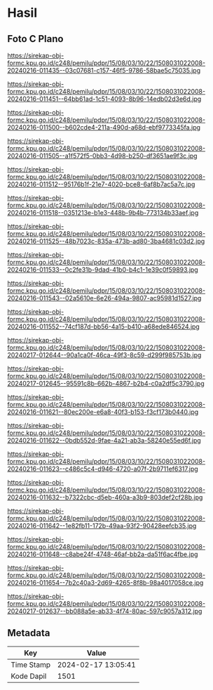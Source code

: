 # Hasil

## Foto C Plano

https://sirekap-obj-formc.kpu.go.id/c248/pemilu/pdpr/15/08/03/10/22/1508031022008-20240216-011435--03c07681-c157-46f5-9786-58bae5c75035.jpg

https://sirekap-obj-formc.kpu.go.id/c248/pemilu/pdpr/15/08/03/10/22/1508031022008-20240216-011451--64bb61ad-1c51-4093-8b96-14edb02d3e6d.jpg

https://sirekap-obj-formc.kpu.go.id/c248/pemilu/pdpr/15/08/03/10/22/1508031022008-20240216-011500--b602cde4-211a-490d-a68d-ebf9773345fa.jpg

https://sirekap-obj-formc.kpu.go.id/c248/pemilu/pdpr/15/08/03/10/22/1508031022008-20240216-011505--a1f572f5-0bb3-4d98-b250-df3651ae9f3c.jpg

https://sirekap-obj-formc.kpu.go.id/c248/pemilu/pdpr/15/08/03/10/22/1508031022008-20240216-011512--95176b1f-21e7-4020-bce8-6af8b7ac5a7c.jpg

https://sirekap-obj-formc.kpu.go.id/c248/pemilu/pdpr/15/08/03/10/22/1508031022008-20240216-011518--0351213e-b1e3-448b-9b4b-773134b33aef.jpg

https://sirekap-obj-formc.kpu.go.id/c248/pemilu/pdpr/15/08/03/10/22/1508031022008-20240216-011525--48b7023c-835a-473b-ad80-3ba4681c03d2.jpg

https://sirekap-obj-formc.kpu.go.id/c248/pemilu/pdpr/15/08/03/10/22/1508031022008-20240216-011533--0c2fe31b-9dad-41b0-b4c1-1e39c0f59893.jpg

https://sirekap-obj-formc.kpu.go.id/c248/pemilu/pdpr/15/08/03/10/22/1508031022008-20240216-011543--02a5610e-6e26-494a-9807-ac95981d1527.jpg

https://sirekap-obj-formc.kpu.go.id/c248/pemilu/pdpr/15/08/03/10/22/1508031022008-20240216-011552--74cf187d-bb56-4a15-b410-a68ede846524.jpg

https://sirekap-obj-formc.kpu.go.id/c248/pemilu/pdpr/15/08/03/10/22/1508031022008-20240217-012644--90a1ca0f-46ca-49f3-8c59-d299f985753b.jpg

https://sirekap-obj-formc.kpu.go.id/c248/pemilu/pdpr/15/08/03/10/22/1508031022008-20240217-012645--95591c8b-662b-4867-b2b4-c0a2df5c3790.jpg

https://sirekap-obj-formc.kpu.go.id/c248/pemilu/pdpr/15/08/03/10/22/1508031022008-20240216-011621--80ec200e-e6a8-40f3-b153-f3cf173b0440.jpg

https://sirekap-obj-formc.kpu.go.id/c248/pemilu/pdpr/15/08/03/10/22/1508031022008-20240216-011622--0bdb552d-9fae-4a21-ab3a-58240e55ed6f.jpg

https://sirekap-obj-formc.kpu.go.id/c248/pemilu/pdpr/15/08/03/10/22/1508031022008-20240216-011623--c486c5c4-d946-4720-a07f-2b9711ef6317.jpg

https://sirekap-obj-formc.kpu.go.id/c248/pemilu/pdpr/15/08/03/10/22/1508031022008-20240216-011632--b7322cbc-d5eb-460a-a3b9-803def2cf28b.jpg

https://sirekap-obj-formc.kpu.go.id/c248/pemilu/pdpr/15/08/03/10/22/1508031022008-20240216-011642--1e82fb11-172b-49aa-93f2-90428eefcb35.jpg

https://sirekap-obj-formc.kpu.go.id/c248/pemilu/pdpr/15/08/03/10/22/1508031022008-20240216-011648--c8abe24f-4748-46af-bb2a-da51f6ac4fbe.jpg

https://sirekap-obj-formc.kpu.go.id/c248/pemilu/pdpr/15/08/03/10/22/1508031022008-20240216-011654--7b2c40a3-2d69-4265-8f8b-98a4017058ce.jpg

https://sirekap-obj-formc.kpu.go.id/c248/pemilu/pdpr/15/08/03/10/22/1508031022008-20240217-012637--bb088a5e-ab33-4f74-80ac-597c9057a312.jpg


## Metadata

| Key        | Value               |
| ---------- | ------------------- |
| Time Stamp | 2024-02-17 13:05:41 |
| Kode Dapil | 1501                |



